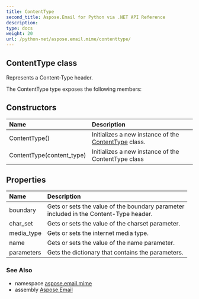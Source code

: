 ```yaml
---
title: ContentType
second_title: Aspose.Email for Python via .NET API Reference
description: 
type: docs
weight: 20
url: /python-net/aspose.email.mime/contenttype/
---
```


## ContentType class

Represents a Content-Type header.

The ContentType type exposes the following members:
## Constructors
| Name | Description |
| :- | :- |
|ContentType()|Initializes a new instance of the [ContentType](/email/python-net/aspose.email.mime/contenttype/) class.|
|ContentType(content_type)|Initializes a new instance of the ContentType class|
## Properties
| Name | Description |
| :- | :- |
|boundary|Gets or sets the value of the boundary parameter <br/>            included in the Content-Type header.|
|char_set|Gets or sets the value of the charset parameter.|
|media_type|Gets or sets the internet media type.|
|name|Gets or sets the value of the name parameter.|
|parameters|Gets the dictionary that contains the parameters.|

### See Also

* namespace [aspose.email.mime](/email/python-net/aspose.email.mime/)
* assembly [Aspose.Email](/email/python-net/)

